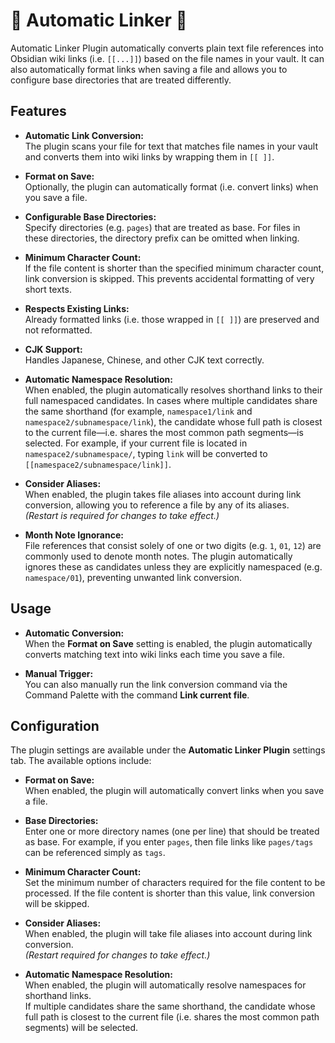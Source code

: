 # 🤖 Automatic Linker 🔗

Automatic Linker Plugin automatically converts plain text file references into Obsidian wiki links (i.e. `[[...]]`) based on the file names in your vault. It can also automatically format links when saving a file and allows you to configure base directories that are treated differently.

## Features

- **Automatic Link Conversion:**  
  The plugin scans your file for text that matches file names in your vault and converts them into wiki links by wrapping them in `[[ ]]`.

- **Format on Save:**  
  Optionally, the plugin can automatically format (i.e. convert links) when you save a file.

- **Configurable Base Directories:**  
  Specify directories (e.g. `pages`) that are treated as base. For files in these directories, the directory prefix can be omitted when linking.

- **Minimum Character Count:**  
  If the file content is shorter than the specified minimum character count, link conversion is skipped. This prevents accidental formatting of very short texts.

- **Respects Existing Links:**  
  Already formatted links (i.e. those wrapped in `[[ ]]`) are preserved and not reformatted.

- **CJK Support:**  
  Handles Japanese, Chinese, and other CJK text correctly.

- **Automatic Namespace Resolution:**  
  When enabled, the plugin automatically resolves shorthand links to their full namespaced candidates. In cases where multiple candidates share the same shorthand (for example, `namespace1/link` and `namespace2/subnamespace/link`), the candidate whose full path is closest to the current file—i.e. shares the most common path segments—is selected. For example, if your current file is located in `namespace2/subnamespace/`, typing `link` will be converted to `[[namespace2/subnamespace/link]]`.

- **Consider Aliases:**  
  When enabled, the plugin takes file aliases into account during link conversion, allowing you to reference a file by any of its aliases.  
  *(Restart is required for changes to take effect.)*

- **Month Note Ignorance:**  
  File references that consist solely of one or two digits (e.g. `1`, `01`, `12`) are commonly used to denote month notes. The plugin automatically ignores these as candidates unless they are explicitly namespaced (e.g. `namespace/01`), preventing unwanted link conversion.

## Usage

- **Automatic Conversion:**  
  When the **Format on Save** setting is enabled, the plugin automatically converts matching text into wiki links each time you save a file.

- **Manual Trigger:**  
  You can also manually run the link conversion command via the Command Palette with the command **Link current file**.

## Configuration

The plugin settings are available under the **Automatic Linker Plugin** settings tab. The available options include:

- **Format on Save:**  
  When enabled, the plugin will automatically convert links when you save a file.

- **Base Directories:**  
  Enter one or more directory names (one per line) that should be treated as base. For example, if you enter `pages`, then file links like `pages/tags` can be referenced simply as `tags`.

- **Minimum Character Count:**  
  Set the minimum number of characters required for the file content to be processed. If the file content is shorter than this value, link conversion will be skipped.

- **Consider Aliases:**  
  When enabled, the plugin will take file aliases into account during link conversion.  
  *(Restart required for changes to take effect.)*

- **Automatic Namespace Resolution:**  
  When enabled, the plugin will automatically resolve namespaces for shorthand links.  
  If multiple candidates share the same shorthand, the candidate whose full path is closest to the current file (i.e. shares the most common path segments) will be selected.

